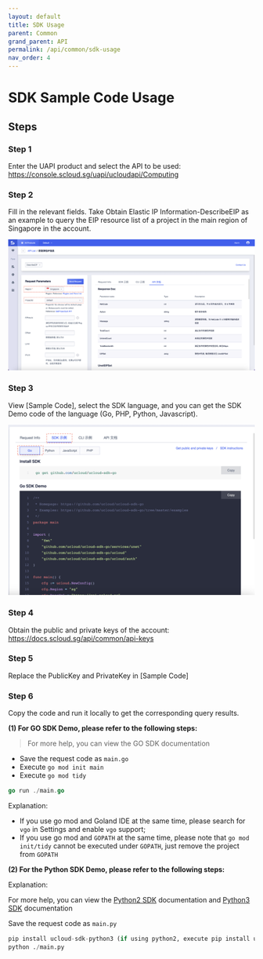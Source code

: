 ```yaml
---
layout: default
title: SDK Usage
parent: Common
grand_parent: API
permalink: /api/common/sdk-usage
nav_order: 4
---
```

# SDK Sample Code Usage
## Steps
### Step 1

Enter the UAPI product and select the API to be used: https://console.scloud.sg/uapi/ucloudapi/Computing 

### Step 2

Fill in the relevant fields. Take Obtain Elastic IP Information-DescribeEIP as an example to query the EIP resource list of a project in the main region of Singapore in the account.

![1](/assets/images/public-cloud-user-guides/guide-19.png)

### Step 3

View [Sample Code], select the SDK language, and you can get the SDK Demo code of the language (Go, PHP, Python, Javascript).

![1](/assets/images/public-cloud-user-guides/guide-20.png)

### Step 4

Obtain the public and private keys of the account: https://docs.scloud.sg/api/common/api-keys 

### Step 5

Replace the PublicKey and PrivateKey in [Sample Code]

### Step 6

Copy the code and run it locally to get the corresponding query results.

<b>(1) For GO SDK Demo, please refer to the following steps:</b>

> For more help, you can view the GO SDK documentation

- Save the request code as `main.go`
- Execute `go mod init main`
- Execute `go mod tidy`
```go
go run ./main.go
```

Explanation:
- If you use go mod and Goland IDE at the same time, please search for `vgo` in Settings and enable `vgo` support;
- If you use go mod and `GOPATH` at the same time, please note that `go mod init/tidy` cannot be executed under `GOPATH`, just remove the project from `GOPATH`

<b>(2) For the Python SDK Demo, please refer to the following steps:</b>

Explanation:

For more help, you can view the [Python2 SDK](https://ucloud.github.io/ucloud-sdk-python2/) documentation and [Python3 SDK](https://ucloud.github.io/ucloud-sdk-python3/) documentation

Save the request code as `main.py`

```python
pip install ucloud-sdk-python3 (if using python2, execute pip install ucloud-sdk-python2)
python ./main.py
```
